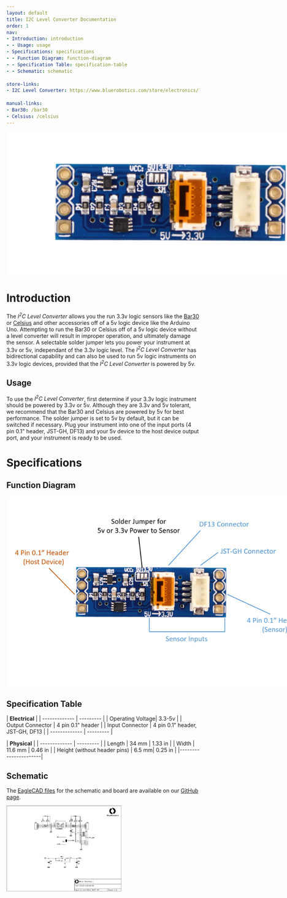 ```yaml
---
layout: default
title: I2C Level Converter Documentation
order: 1
nav:
- Introduction: introduction
- - Usage: usage
- Specifications: specifications
- - Function Diagram: function-diagram
- - Specification Table: specification-table
- - Schematic: schematic

store-links:
- I2C Level Converter: https://www.bluerobotics.com/store/electronics/level-converter-r1/

manual-links:
- Bar30: /bar30
- Celsius: /celsius
---
```


<img src="/level-converter/cad/banner-converter.PNG" class="img-responsive" style="max-width:900px"  />

# Introduction

The <em>I<sup>2</sup>C Level Converter</em> allows you the run 3.3v logic sensors like the <a href="https://www.bluerobotics.com/store/electronics/bar30-sensor-r1/">Bar30</a> or <a href="https://www.bluerobotics.com/store/electronics/celsius-sensor-r1/">Celsius</a> and other accessories off of a 5v logic device like the Arduino Uno. Attempting to run the Bar30 or Celsius off of a 5v logic device without a level converter will result in improper operation, and ultimately damage the sensor. A selectable solder jumper lets you power your instrument at 3.3v or 5v, independant of the 3.3v logic level. The <em>I<sup>2</sup>C Level Converter</em> has bidirectional capability and can also be used to run 5v logic instruments on 3.3v logic devices, provided that the <em>I<sup>2</sup>C Level Converter</em> is powered by 5v.

## Usage

To use the <em>I<sup>2</sup>C Level Converter</em>, first determine if your 3.3v logic instrument should be powered by 3.3v or 5v. Although they are 3.3v and 5v tolerant, we recommend that the Bar30 and Celsius are powered by 5v for best performance. The solder jumper is set to 5v by default, but it can be switched if necessary. Plug your instrument into one of the input ports (4 pin 0.1" header, JST-GH, DF13) and your 5v device to the host device output port, and your instrument is ready to be used. 

# Specifications

## Function Diagram

<img src="/level-converter/cad/function-diagram.PNG" class="img-responsive" style="max-width:800px" />

## Specification Table


|      **Electrical**       |
| ------------- | --------- |
| Operating Voltage| 3.3-5v |
| Output Connector | 4 pin 0.1" header |
| Input Connector | 4 pin 0.1" header, JST-GH, DF13 |
| ------------- | --------- |

|  **Physical**  |
| ------------- | --------- |
| Length | 34 mm | 1.33 in |
| Width | 11.6 mm | 0.46 in |
| Height (without header pins) | 6.5 mm| 0.25 in |
|----------------------|

## Schematic

The [EagleCAD files](https://github.com/bluerobotics/I2C-Level-Converter) for the schematic and board are available on our [GitHub page](https://github.com/bluerobotics).

[<img src="/level-converter/cad/level-converter-schematic.JPG" class="img-responsive" style="max-width:300px" />](https://github.com/bluerobotics/I2C-Level-Converter/raw/master/I2C-Level-Converter.pdf)



